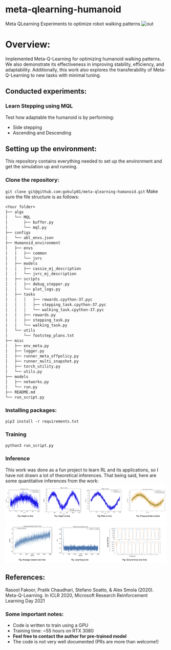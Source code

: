 # meta-qlearning-humanoid
Meta QLearning Experiments to optimize robot walking patterns 
![out](docs/learn_step.gif)

# Overview:
Implemented Meta-Q-Learning for optimizing humanoid walking patterns. We also demonstrate its effectiveness in improving stability, efficiency, and adaptability. Additionally, this work also explores the transferability of Meta-Q-Learning to new tasks with minimal tuning. 

## Conducted experiments:
### Learn Stepping using MQL
Test how adaptable the humanoid is by performing:
- Side stepping
- Ascending and Descending

## Setting up the environment:
This repository contains everything needed to set up the environment and get the simulation up and running. 

### Clone the repository: 
`git clone git@github.com:gokulp01/meta-qlearning-humanoid.git`
Make sure the file structure is as follows:
```
<Your folder>
├── algs
│   └── MQL
│       ├── buffer.py
│       └── mql.py
├── configs
│   └── abl_envs.json
├── Humanoid_environment
│   ├── envs
│   │   ├── common
│   │   └── jvrc
│   ├── models
│   │   ├── cassie_mj_description
│   │   └── jvrc_mj_description
│   ├── scripts
│   │   ├── debug_stepper.py
│   │   └── plot_logs.py
│   ├── tasks
│   │   │   ├── rewards.cpython-37.pyc
│   │   │   ├── stepping_task.cpython-37.pyc
│   │   │   └── walking_task.cpython-37.pyc
│   │   ├── rewards.py
│   │   ├── stepping_task.py
│   │   └── walking_task.py
│   └── utils
│       └── footstep_plans.txt
├── misc
│   ├── env_meta.py
│   ├── logger.py
│   ├── runner_meta_offpolicy.py
│   ├── runner_multi_snapshot.py
│   ├── torch_utility.py
│   └── utils.py
├── models
│   ├── networks.py
│   └── run.py
├── README.md
└── run_script.py
```

### Installing packages:
```
pip3 install -r requirements.txt
```

### Training
```
python3 run_script.py
```

### Inference
This work was done as a fun project to learn RL and its applications, so I have not drawn a lot of theoretical inferences. That being said, here are some quantitative inferences from the work:
![out](docs/graph1.png)
![out](docs/graph2.png)



## References:
Rasool Fakoor, Pratik Chaudhari, Stefano Soatto, & Alex Smola (2020). Meta-Q-Learning. In ICLR 2020, Microsoft Research Reinforcement Learning Day 2021


### Some important notes:
- Code is written to train using a GPU
- Training time: ~55 hours on RTX 3080
- **Feel free to contact the author for pre-trained model**
- The code is not very well documented (PRs are more than welcome!)
